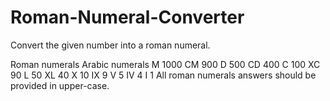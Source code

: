 # Roman-Numeral-Converter
Convert the given number into a roman numeral.

Roman numerals	Arabic numerals
M	  1000
CM	900
D	  500
CD	400
C	  100
XC	90
L	  50
XL	40
X	  10
IX	9
V	  5
IV	4
I	  1
All roman numerals answers should be provided in upper-case.
